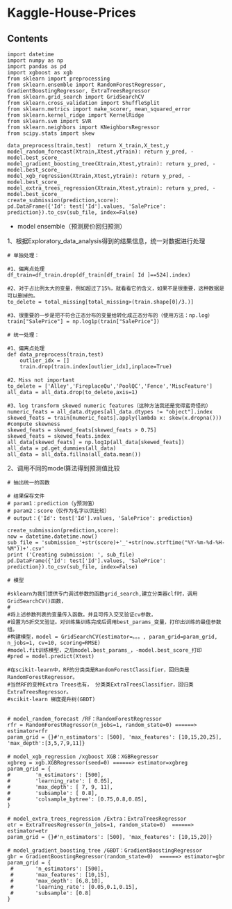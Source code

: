 # Kaggle-House-Prices

## Contents
	
	import datetime 
	import numpy as np
	import pandas as pd
	import xgboost as xgb
	from sklearn import preprocessing
	from sklearn.ensemble import RandomForestRegressor, GradientBoostingRegressor, ExtraTreesRegressor
	from sklearn.grid_search import GridSearchCV
	from sklearn.cross_validation import ShuffleSplit
	from sklearn.metrics import make_scorer, mean_squared_error
	from sklearn.kernel_ridge import KernelRidge
	from sklearn.svm import SVR
	from sklearn.neighbors import KNeighborsRegressor
	from scipy.stats import skew

	data_preprocess(train,test)  return X_train,X_test,y
	model_random_forecast(Xtrain,Xtest,ytrain): return y_pred, -model.best_score_
	model_gradient_boosting_tree(Xtrain,Xtest,ytrain): return y_pred, -model.best_score_
	model_xgb_regression(Xtrain,Xtest,ytrain): return y_pred, -model.best_score_
	model_extra_trees_regression(Xtrain,Xtest,ytrain): return y_pred, -model.best_score_
	create_submission(prediction,score): 
	pd.DataFrame({'Id': test['Id'].values, 'SalePrice': prediction}).to_csv(sub_file, index=False)

- model ensemble（预测房价回归预测）

1、根据Exploratory_data_analysis得到的结果信息，统一对数据进行处理

	# 单独处理：

	#1、偏离点处理
	df_train=df_train.drop(df_train[df_train[ Id ]==524].index)

	#2、对于占比例太大的变量，例如超过了15%，就看看它的含义，如果不是很重要，这种数据是可以删掉的。
	to_delete = total_missing[total_missing>(train.shape[0]/3.)]

	#3、很重要的一步是把不符合正态分布的变量给转化成正态分布的（使用方法：np.log）
	train["SalePrice"] = np.log1p(train["SalePrice"])

	# 统一处理：

	#1、偏离点处理
	def data_preprocess(train,test)
		outlier_idx = []
		train.drop(train.index[outlier_idx],inplace=True)

	#2、Miss not important
	to_delete = ['Alley','FireplaceQu','PoolQC','Fence','MiscFeature']
    all_data = all_data.drop(to_delete,axis=1)

	#3、log transform skewed numeric features（这种方法我还是觉得蛮奇怪的）
	numeric_feats = all_data.dtypes[all_data.dtypes != "object"].index
    skewed_feats = train[numeric_feats].apply(lambda x: skew(x.dropna())) #compute skewness
    skewed_feats = skewed_feats[skewed_feats > 0.75]
    skewed_feats = skewed_feats.index
    all_data[skewed_feats] = np.log1p(all_data[skewed_feats])
    all_data = pd.get_dummies(all_data)
    all_data = all_data.fillna(all_data.mean())

2、调用不同的model算法得到预测值比较

	# 抽出统一的函数

	# 结果保存文件
	# param1：prediction（y预测值）
	# param2：score（仅作为名字以供比较）
	# output：{'Id': test['Id'].values, 'SalePrice': prediction}

	create_submission(prediction,score):
	now = datetime.datetime.now()
    sub_file = 'submission_'+str(score)+'_'+str(now.strftime("%Y-%m-%d-%H-%M"))+'.csv'
    print ('Creating submission: ', sub_file)
    pd.DataFrame({'Id': test['Id'].values, 'SalePrice': prediction}).to_csv(sub_file, index=False)

	# 模型

	#sklearn为我们提供专门调试参数的函数grid_search,建立分类器clf时，调用GridSearchCV()函数，
	#
	#将上述参数列表的变量传入函数。并且可传入交叉验证cv参数，
	#设置为5折交叉验证。对训练集训练完成后调用best_params_变量，打印出训练的最佳参数组。
	#构建模型，model = GridSearchCV(estimator=。。。, param_grid=param_grid, n_jobs=1, cv=10, scoring=RMSE)
	#model.fit训练模型，之后model.best_params_，-model.best_score_打印
	#pred = model.predict(Xtest)

	#在scikit-learn中，RF的分类类是RandomForestClassifier，回归类是RandomForestRegressor。
	#当然RF的变种Extra Trees也有， 分类类ExtraTreesClassifier，回归类ExtraTreesRegressor。
	#scikit-learn 梯度提升树(GBDT)


	# model_random_forecast /RF：RandomForestRegressor
	rfr = RandomForestRegressor(n_jobs=1, random_state=0) ======> estimator=rfr
	param_grid = {}#'n_estimators': [500], 'max_features': [10,15,20,25], 'max_depth':[3,5,7,9,11]}

	# model_xgb_regression /xgboost XGB：XGBRegressor
	xgbreg = xgb.XGBRegressor(seed=0) ======> estimator=xgbreg
    param_grid = {
	#        'n_estimators': [500],
	#        'learning_rate': [ 0.05],
	#        'max_depth': [ 7, 9, 11],
	#        'subsample': [ 0.8],
	#        'colsample_bytree': [0.75,0.8,0.85],
    }

	# model_extra_trees_regression /Extra：ExtraTreesRegressor
	etr = ExtraTreesRegressor(n_jobs=1, random_state=0)  ======> estimator=etr
    param_grid = {}#'n_estimators': [500], 'max_features': [10,15,20]}

	# model_gradient_boosting_tree /GBDT：GradientBoostingRegressor
	gbr = GradientBoostingRegressor(random_state=0)  ======> estimator=gbr
    param_grid = {
	 #       'n_estimators': [500],
	 #       'max_features': [10,15],
	 #	     'max_depth': [6,8,10],
	 #       'learning_rate': [0.05,0.1,0.15],
	 #       'subsample': [0.8]
    }
